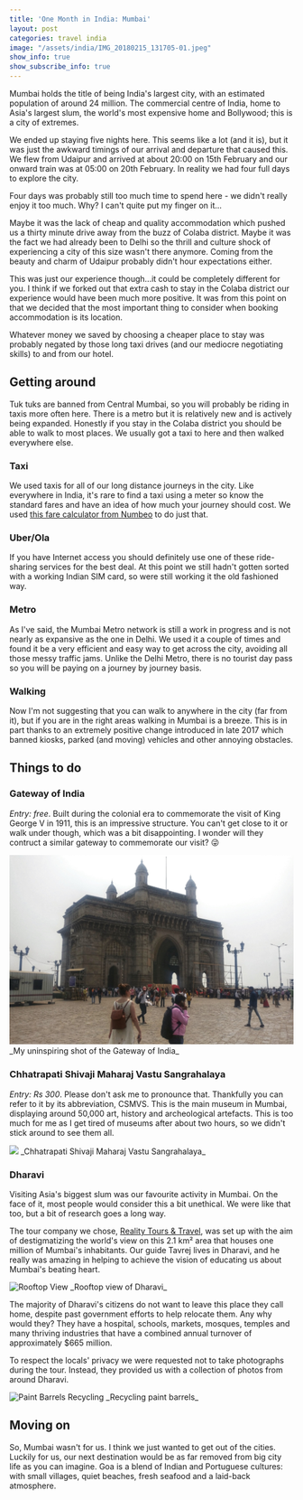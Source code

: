 ```yaml
---
title: 'One Month in India: Mumbai'
layout: post
categories: travel india
image: "/assets/india/IMG_20180215_131705-01.jpeg"
show_info: true
show_subscribe_info: true
---
```


Mumbai holds the title of being India's largest city, with an estimated population of around 24 million. The commercial centre of India, home to Asia's largest slum, the world's most expensive home and Bollywood; this is a city of extremes.

We ended up staying five nights here. This seems like a lot (and it is), but it was just the awkward timings of our arrival and departure that caused this. We flew from Udaipur and arrived at about 20:00 on 15th February and our onward train was at 05:00 on 20th February. In reality we had four full days to explore the city.

Four days was probably still too much time to spend here - we didn't really enjoy it too much. Why? I can't quite put my finger on it...

Maybe it was the lack of cheap and quality accommodation which pushed us a thirty minute drive away from the buzz of Colaba district. Maybe it was the fact we had already been to Delhi so the thrill and culture shock of experiencing a city of this size wasn't there anymore. Coming from the beauty and charm of Udaipur probably didn't hour expectations either.

This was just our experience though...it could be completely different for you. I think if we forked out that extra cash to stay in the Colaba district our experience would have been much more positive. It was from this point on that we decided that the most important thing to consider when booking accommodation is its location.

Whatever money we saved by choosing a cheaper place to stay was probably negated by those long taxi drives (and our mediocre negotiating skills) to and from our hotel.

## Getting around

Tuk tuks are banned from Central Mumbai, so you will probably be riding in taxis more often here. There is a metro but it is relatively new and is actively being expanded. Honestly if you stay in the Colaba district you should be able to walk to most places. We usually got a taxi to here and then walked everywhere else.

### Taxi

We used taxis for all of our long distance journeys in the city. Like everywhere in India, it's rare to find a taxi using a meter so know the standard fares and have an idea of how much your journey should cost. We used [this fare calculator from Numbeo](https://www.numbeo.com/taxi-fare/in/Mumbai) to do just that.

### Uber/Ola

If you have Internet access you should definitely use one of these ride-sharing services for the best deal. At this point we still hadn't gotten sorted with a working Indian SIM card, so were still working it the old fashioned way.

### Metro

As I've said, the Mumbai Metro network is still a work in progress and is not nearly as expansive as the one in Delhi. We used it a couple of times and found it be a very efficient and easy way to get across the city, avoiding all those messy traffic jams. Unlike the Delhi Metro, there is no tourist day pass so you will be paying on a journey by journey basis.

### Walking

Now I'm not suggesting that you can walk to anywhere in the city (far from it), but if you are in the right areas walking in Mumbai is a breeze. This is in part thanks to an extremely positive change introduced in late 2017 which banned kiosks, parked (and moving) vehicles and other annoying obstacles.

## Things to do

### Gateway of India

_Entry: free_. Built during the colonial era to commemorate the visit of King George V in 1911, this is an impressive structure. You can't get close to it or walk under though, which was a bit disappointing. I wonder will they contruct a similar gateway to commemorate our visit? 😜

<img class="post-image post-image-1" src="/assets/india/IMG_20180216_131553-01.jpeg">
_My uninspiring shot of the Gateway of India_

### Chhatrapati Shivaji Maharaj Vastu Sangrahalaya

_Entry: Rs 300_. Please don't ask me to pronounce that. Thankfully you can refer to it by its abbreviation, CSMVS. This is the main museum in Mumbai, displaying around 50,000 art, history and archeological artefacts. This is too much for me as I get tired of museums after about two hours, so we didn't stick around to see them all.

<img class="post-image post-image-1" src="/assets/india/IMG_20180216_140726-01.jpeg">
_Chhatrapati Shivaji Maharaj Vastu Sangrahalaya_

### Dharavi

Visiting Asia's biggest slum was our favourite activity in Mumbai. On the face of it, most people would consider this a bit unethical. We were like that too, but a bit of research goes a long way.

The tour company we chose, [Reality Tours & Travel](http://realitytoursandtravel.com/dharavi-tour.php), was set up with the aim of destigmatizing the world's view on this 2.1 km² area that houses one million of Mumbai's inhabitants. Our guide Tavrej lives in Dharavi, and he really was amazing in helping to achieve the vision of educating us about Mumbai's beating heart.

<img class="post-image post-image-1" src="https://farm6.staticflickr.com/5564/31364575501_92e14a9580_b.jpg" alt="Rooftop View">
_Rooftop view of Dharavi_

The majority of Dharavi's citizens do not want to leave this place they call home, despite past government efforts to help relocate them. Any why would they? They have a hospital, schools, markets, mosques, temples and many thriving industries that have a combined annual turnover of approximately $665 million.

To respect the locals' privacy we were requested not to take photographs during the tour. Instead, they provided us with a collection of photos from around Dharavi.

<img class="post-image post-image-1" src="https://farm6.staticflickr.com/5573/31480292685_d1f44de6a6_b.jpg" alt="Paint Barrels Recycling">
_Recycling paint barrels_

## Moving on

So, Mumbai wasn't for us. I think we just wanted to get out of the cities. Luckily for us, our next destination would be as far removed from big city life as you can imagine. Goa is a blend of Indian and Portuguese cultures: with small villages, quiet beaches, fresh seafood and a laid-back atmosphere.